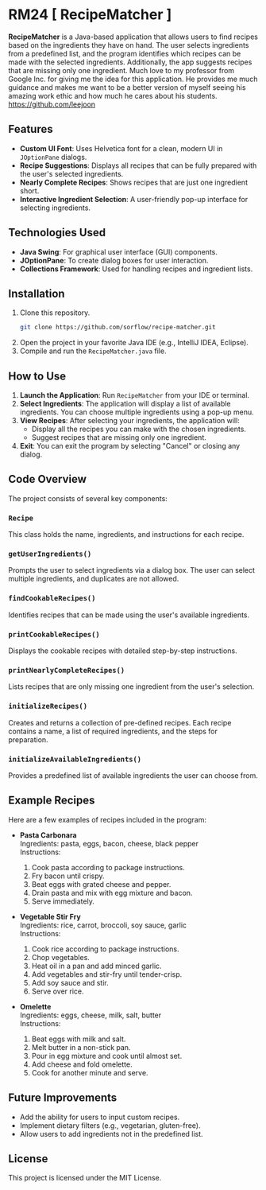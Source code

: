 # RM24 [ RecipeMatcher ]

**RecipeMatcher** is a Java-based application that allows users to find recipes based on the ingredients they have on hand. The user selects ingredients from a predefined list, and the program identifies which recipes can be made with the selected ingredients. Additionally, the app suggests recipes that are missing only one ingredient. Much love to my professor from Google Inc. for giving me the idea for this application. He provides me much guidance and makes me want to be a better version of myself seeing his amazing work 
ethic and how much he cares about his students. https://github.com/leejoon

## Features

- **Custom UI Font**: Uses Helvetica font for a clean, modern UI in `JOptionPane` dialogs.
- **Recipe Suggestions**: Displays all recipes that can be fully prepared with the user's selected ingredients.
- **Nearly Complete Recipes**: Shows recipes that are just one ingredient short.
- **Interactive Ingredient Selection**: A user-friendly pop-up interface for selecting ingredients.
  
## Technologies Used

- **Java Swing**: For graphical user interface (GUI) components.
- **JOptionPane**: To create dialog boxes for user interaction.
- **Collections Framework**: Used for handling recipes and ingredient lists.

## Installation

1. Clone this repository.
   ```bash
   git clone https://github.com/sorflow/recipe-matcher.git
   ```
2. Open the project in your favorite Java IDE (e.g., IntelliJ IDEA, Eclipse).
3. Compile and run the `RecipeMatcher.java` file.

## How to Use

1. **Launch the Application**: Run `RecipeMatcher` from your IDE or terminal.
2. **Select Ingredients**: The application will display a list of available ingredients. You can choose multiple ingredients using a pop-up menu.
3. **View Recipes**: After selecting your ingredients, the application will:
   - Display all the recipes you can make with the chosen ingredients.
   - Suggest recipes that are missing only one ingredient.
4. **Exit**: You can exit the program by selecting "Cancel" or closing any dialog.

## Code Overview

The project consists of several key components:

### `Recipe`
This class holds the name, ingredients, and instructions for each recipe. 

### `getUserIngredients()`
Prompts the user to select ingredients via a dialog box. The user can select multiple ingredients, and duplicates are not allowed.

### `findCookableRecipes()`
Identifies recipes that can be made using the user's available ingredients.

### `printCookableRecipes()`
Displays the cookable recipes with detailed step-by-step instructions.

### `printNearlyCompleteRecipes()`
Lists recipes that are only missing one ingredient from the user's selection.

### `initializeRecipes()`
Creates and returns a collection of pre-defined recipes. Each recipe contains a name, a list of required ingredients, and the steps for preparation.

### `initializeAvailableIngredients()`
Provides a predefined list of available ingredients the user can choose from.

## Example Recipes

Here are a few examples of recipes included in the program:

- **Pasta Carbonara**  
  Ingredients: pasta, eggs, bacon, cheese, black pepper  
  Instructions:
  1. Cook pasta according to package instructions.
  2. Fry bacon until crispy.
  3. Beat eggs with grated cheese and pepper.
  4. Drain pasta and mix with egg mixture and bacon.
  5. Serve immediately.

- **Vegetable Stir Fry**  
  Ingredients: rice, carrot, broccoli, soy sauce, garlic  
  Instructions:
  1. Cook rice according to package instructions.
  2. Chop vegetables.
  3. Heat oil in a pan and add minced garlic.
  4. Add vegetables and stir-fry until tender-crisp.
  5. Add soy sauce and stir.
  6. Serve over rice.

- **Omelette**  
  Ingredients: eggs, cheese, milk, salt, butter  
  Instructions:
  1. Beat eggs with milk and salt.
  2. Melt butter in a non-stick pan.
  3. Pour in egg mixture and cook until almost set.
  4. Add cheese and fold omelette.
  5. Cook for another minute and serve.

## Future Improvements

- Add the ability for users to input custom recipes.
- Implement dietary filters (e.g., vegetarian, gluten-free).
- Allow users to add ingredients not in the predefined list.

## License

This project is licensed under the MIT License. 
